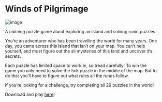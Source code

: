 # Winds of Pilgrimage

![image](https://github.com/Medow3/winds-of-pilgrimage/assets/74109712/0210086a-373c-42e7-a1ba-5f5163d245e8)

A *calming* puzzle game about exploring an island and solving runic puzzles.

You’re an adventurer who has been travelling the world for many years. One day, you came across this island that isn’t on your map. You can’t help yourself, and must figure out the all mysteries of this land and uncover it’s secrets.

Each puzzle has limited space to work in, so tread carefully! To win the game you only need to solve the 5x5 puzzle in the middle of the map. But to do that you’ll have to figure out what rules all the runes follow.

If you’re looking for a challenge, try completing all 29 puzzles in the world!

Download and play [here](https://medow.itch.io/winds-of-pilgrimage)!
